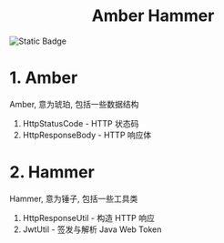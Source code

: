<h1 style="text-align: center; font-weight: bold">Amber Hammer</h1>

![Static Badge](https://img.shields.io/badge/JDK-17.0.12-42b883)

# 1. Amber

Amber, 意为琥珀, 包括一些数据结构

1. HttpStatusCode - HTTP 状态码
2. HttpResponseBody - HTTP 响应体

# 2. Hammer

Hammer, 意为锤子, 包括一些工具类

1. HttpResponseUtil - 构造 HTTP 响应
2. JwtUtil - 签发与解析 Java Web Token
